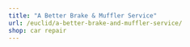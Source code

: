 ```yaml
---
title: "A Better Brake & Muffler Service"
url: /euclid/a-better-brake-and-muffler-service/
shop: car repair
---
```

